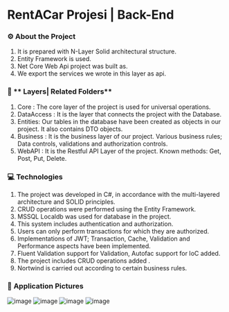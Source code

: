 # RentACar Projesi | Back-End

### :gear: **About the Project** 

1. It is prepared with N-Layer Solid architectural structure.
2. Entity Framework is used. 
3. Net Core Web Api project was built as. 
4. We export the services we wrote in this layer as api.


### :open_file_folder: ** Layers| Related Folders**

1. Core : The core layer of the project is used for universal operations.
2. DataAccess : It is the layer that connects the project with the Database.
3. Entities: Our tables in the database have been created as objects in our project. It also contains DTO objects.
4. Business : It is the business layer of our project. Various business rules; Data controls, validations and authorization controls.
5. WebAPI : It is the Restful API Layer of the project. Known methods: Get, Post, Put, Delete.


### :computer: **Technologies** 

1. The project was developed in C#, in accordance with the multi-layered architecture and SOLID principles.
2. CRUD operations were performed using the Entity Framework.
3. MSSQL Localdb was used for database in the project.
4. This system includes authentication and authorization.
5. Users can only perform transactions for which they are authorized.
6. Implementations of JWT; Transaction, Cache, Validation and Performance aspects have been implemented.
7. Fluent Validation support for Validation, Autofac support for IoC added.
8. The project includes CRUD operations added .
9. Nortwind is carried out according to certain business rules.


### :floppy_disk: **Application Pictures**
![image](https://user-images.githubusercontent.com/109723263/195321745-755770df-38be-4a31-a306-46dd8afc9784.png)
![image](https://user-images.githubusercontent.com/109723263/195321981-a6931542-9282-4095-8b7c-9e7ffe8eeb2b.png)
![image](https://user-images.githubusercontent.com/109723263/195321992-2d67b657-2701-4b9b-86cd-b2bee55e533a.png)
![image](https://user-images.githubusercontent.com/109723263/195322144-43964245-08d4-4d87-9de7-cdcb7ce8414c.png)

